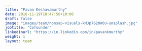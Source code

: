 ```yaml
---
title: "Pavan Keshavamurthy"
date: 2018-11-19T10:47:58+10:00
draft: false
image: "images/team/nonsap-visuals-kMJp7620W6U-unsplash.jpg"
jobtitle: "Cofounder"
linkedinurl: "https://in.linkedin.com/in/pavankmurthy"
weight: 1
layout: team
---
```



